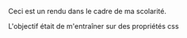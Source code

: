 Ceci est un rendu dans le cadre de ma scolarité. 

L'objectif était de m'entraîner sur des propriétés css
